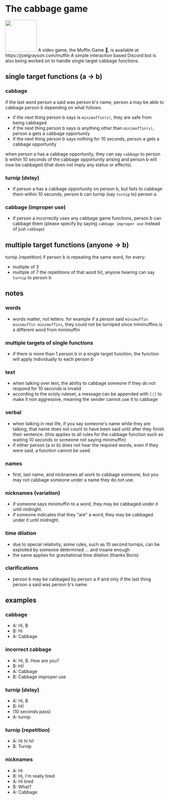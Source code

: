 # The cabbage game

<img src='https://w.joelgrayson.com/image/certified.png' width=100>
A video game, the Muffin Game 🧁, is available at https://joelgrayson.com/muffin
A simple interaction based Discord bot is also being worked on to handle single target cabbage functions.

## single target functions (a -> b)
### cabbage
if the last word person a said was person b's name, person a may be able to cabbage person b depending on what follows.
- if the next thing person b says is `minimuffin(s)`, they are safe from being cabbaged
- if the next thing person b says is anything other than `minimuffin(s)`, person a gets a cabbage opportunity
- if the next thing person b says nothing for 10 seconds, person a gets a cabbage opportunity

when person a has a cabbage opportunity, they can say `cabbage` to person b within 10 seconds of the cabbage opportunity arising and person b will now be cabbaged (that does not imply any status or effects).

### turnip (delay)
- if person a has a cabbage opportunity on person b, but fails to cabbage them within 10 seconds, person b can turnip (say `turnip` to) person a.

### cabbage (improper use)
- if person a incorrectly uses any cabbage game functions, person b can cabbage them (please specify by saying `cabbage improper use` instead of just `cabbage`)


## multiple target functions (anyone -> b)
turnip (repetition)
if person b is repeating the same word, for every:
- multiple of 3
- multiple of 7
the repetitions of that word hit, anyone hearing can say `turnip` to person b


## notes
### words
- words matter, not letters. for example if a person said `minimuffin minimuffin minimuffins`, they could not be turniped since minimuffins is a different word from minimuffin

### multiple targets of single functions
- if there is more than 1 person b in a single target function, the function will apply individually to each person b

### text
- when talking over text, the ability to cabbage someone if they do not respond for 10 seconds is invalid
- according to the scioly ruleset, a message can be appended with `[|]` to make it non aggressive, meaning the sender cannot use it to cabbage

### verbal
- when talking in real life, if you say someone's name while they are talking, that name does not count to have been said until after they finish their sentence. (this applies to all rules for the cabbage function such as waiting 10 seconds or someone not saying minimuffin)
- if either person (a or b) does not hear the required words, even if they were said, a function cannot be used.

### names
- first, last name, and nicknames all work to cabbage someone, but you may not cabbage someone under a name they do not use.

### nicknames (variation)
- if someone says minimuffin to a word, they may be cabbaged under it until midnight.
- if someone indicates that they "are" a word, they may be cabbaged under it until midnight.

### time dilation
- due to special relativity, some rules, such as 10 second turnips, can be exploited by someone determined ... and insane enough
- the same applies for gravitational time dilation (thanks Boris)

### clarifications
- person b may be cabbaged by person a if and only if the last thing person a said was person b's name.

## examples
### cabbage
- A: Hi, B
- B: Hi
- A: Cabbage

### incorrect cabbage
- A: Hi, B. How are you?
- B: Hi!
- A: Cabbage
- B: Cabbage improper use

### turnip (delay)
- A: Hi, B
- B: Hi!
- (10 seconds pass)
- A: turnip

### turnip (repetition)
- A: Hi hi hi!
- B: Turnip

### nicknames
- A: Hi
- B: Hi, I'm really tired
- A: Hi tired
- B: What?
- A: Cabbage
